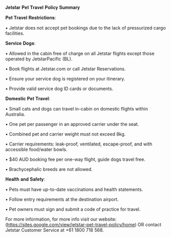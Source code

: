 𝐉𝐞𝐭𝐬𝐭𝐚𝐫 𝐏𝐞𝐭 𝐓𝐫𝐚𝐯𝐞𝐥 𝐏𝐨𝐥𝐢𝐜𝐲 𝐒𝐮𝐦𝐦𝐚𝐫𝐲

𝐏𝐞𝐭 𝐓𝐫𝐚𝐯𝐞𝐥 𝐑𝐞𝐬𝐭𝐫𝐢𝐜𝐭𝐢𝐨𝐧𝐬:

• Jetstar does not accept pet bookings due to the lack of pressurized cargo facilities.

𝐒𝐞𝐫𝐯𝐢𝐜𝐞 𝐃𝐨𝐠𝐬:

• Allowed in the cabin free of charge on all Jetstar flights except those operated by JetstarPacific (BL).

• Book flights at Jetstar.com or call Jetstar Reservations.

• Ensure your service dog is registered on your itinerary.

• Provide valid service dog ID cards or documents.

𝐃𝐨𝐦𝐞𝐬𝐭𝐢𝐜 𝐏𝐞𝐭 𝐓𝐫𝐚𝐯𝐞𝐥:

• Small cats and dogs can travel in-cabin on domestic flights within Australia.

• One pet per passenger in an approved carrier under the seat.

• Combined pet and carrier weight must not exceed 8kg.

• Carrier requirements: leak-proof, ventilated, escape-proof, and with accessible food/water bowls.

• $40 AUD booking fee per one-way flight, guide dogs travel free.

• Brachycephalic breeds are not allowed.

𝐇𝐞𝐚𝐥𝐭𝐡 𝐚𝐧𝐝 𝐒𝐚𝐟𝐞𝐭𝐲:

• Pets must have up-to-date vaccinations and health statements.

• Follow entry requirements at the destination airport.

• Pet owners must sign and submit a code of practice for travel.

For more information, for more info visit our website: (https://sites.google.com/view/jetstar-pet-travel-policy/home) OR contact Jetstar Customer Service at +61 1800 718 568.
